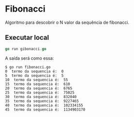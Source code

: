 # Fibonacci

Algoritmo para descobrir o N valor da sequência de fibonacci.

## Executar local

```go
go run gibonacci.go
```

A saída será como essa:

```
$ go run fibonacci.go 
0  termo da sequencia é:  0
5  termo da sequencia é:  5
10  termo da sequencia é:  55
15  termo da sequencia é:  610
20  termo da sequencia é:  6765
25  termo da sequencia é:  75025
30  termo da sequencia é:  832040
35  termo da sequencia é:  9227465
40  termo da sequencia é:  102334155
45  termo da sequencia é:  1134903170
```